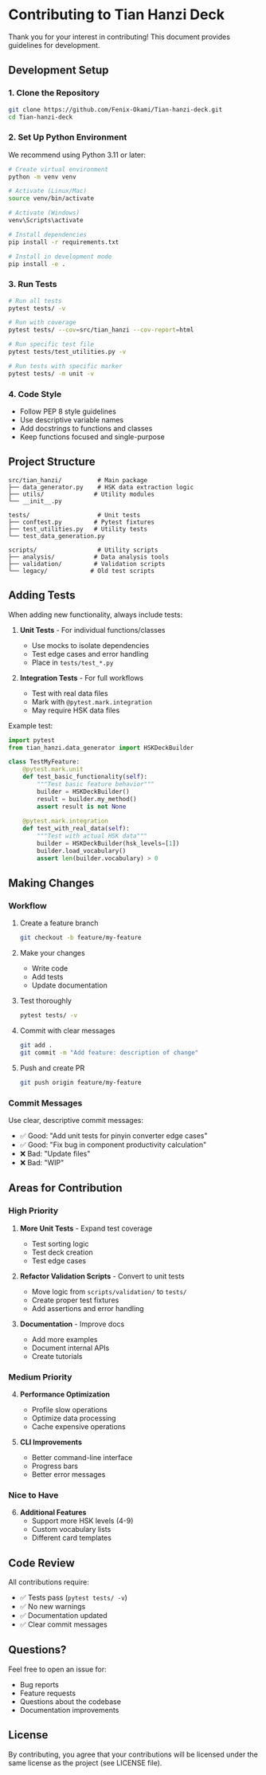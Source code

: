 # Contributing to Tian Hanzi Deck

Thank you for your interest in contributing! This document provides guidelines for development.

## Development Setup

### 1. Clone the Repository

```bash
git clone https://github.com/Fenix-Okami/Tian-hanzi-deck.git
cd Tian-hanzi-deck
```

### 2. Set Up Python Environment

We recommend using Python 3.11 or later:

```bash
# Create virtual environment
python -m venv venv

# Activate (Linux/Mac)
source venv/bin/activate

# Activate (Windows)
venv\Scripts\activate

# Install dependencies
pip install -r requirements.txt

# Install in development mode
pip install -e .
```

### 3. Run Tests

```bash
# Run all tests
pytest tests/ -v

# Run with coverage
pytest tests/ --cov=src/tian_hanzi --cov-report=html

# Run specific test file
pytest tests/test_utilities.py -v

# Run tests with specific marker
pytest tests/ -m unit -v
```

### 4. Code Style

- Follow PEP 8 style guidelines
- Use descriptive variable names
- Add docstrings to functions and classes
- Keep functions focused and single-purpose

## Project Structure

```
src/tian_hanzi/          # Main package
├── data_generator.py    # HSK data extraction logic
├── utils/              # Utility modules
└── __init__.py

tests/                   # Unit tests
├── conftest.py         # Pytest fixtures
├── test_utilities.py   # Utility tests
└── test_data_generation.py

scripts/                 # Utility scripts
├── analysis/           # Data analysis tools
├── validation/         # Validation scripts
└── legacy/            # Old test scripts
```

## Adding Tests

When adding new functionality, always include tests:

1. **Unit Tests** - For individual functions/classes
   - Use mocks to isolate dependencies
   - Test edge cases and error handling
   - Place in `tests/test_*.py`

2. **Integration Tests** - For full workflows
   - Test with real data files
   - Mark with `@pytest.mark.integration`
   - May require HSK data files

Example test:

```python
import pytest
from tian_hanzi.data_generator import HSKDeckBuilder

class TestMyFeature:
    @pytest.mark.unit
    def test_basic_functionality(self):
        """Test basic feature behavior"""
        builder = HSKDeckBuilder()
        result = builder.my_method()
        assert result is not None
    
    @pytest.mark.integration
    def test_with_real_data(self):
        """Test with actual HSK data"""
        builder = HSKDeckBuilder(hsk_levels=[1])
        builder.load_vocabulary()
        assert len(builder.vocabulary) > 0
```

## Making Changes

### Workflow

1. Create a feature branch
   ```bash
   git checkout -b feature/my-feature
   ```

2. Make your changes
   - Write code
   - Add tests
   - Update documentation

3. Test thoroughly
   ```bash
   pytest tests/ -v
   ```

4. Commit with clear messages
   ```bash
   git add .
   git commit -m "Add feature: description of change"
   ```

5. Push and create PR
   ```bash
   git push origin feature/my-feature
   ```

### Commit Messages

Use clear, descriptive commit messages:

- ✅ Good: "Add unit tests for pinyin converter edge cases"
- ✅ Good: "Fix bug in component productivity calculation"
- ❌ Bad: "Update files"
- ❌ Bad: "WIP"

## Areas for Contribution

### High Priority

1. **More Unit Tests** - Expand test coverage
   - Test sorting logic
   - Test deck creation
   - Test edge cases

2. **Refactor Validation Scripts** - Convert to unit tests
   - Move logic from `scripts/validation/` to `tests/`
   - Create proper test fixtures
   - Add assertions and error handling

3. **Documentation** - Improve docs
   - Add more examples
   - Document internal APIs
   - Create tutorials

### Medium Priority

4. **Performance Optimization**
   - Profile slow operations
   - Optimize data processing
   - Cache expensive operations

5. **CLI Improvements**
   - Better command-line interface
   - Progress bars
   - Better error messages

### Nice to Have

6. **Additional Features**
   - Support more HSK levels (4-9)
   - Custom vocabulary lists
   - Different card templates

## Code Review

All contributions require:
- ✅ Tests pass (`pytest tests/ -v`)
- ✅ No new warnings
- ✅ Documentation updated
- ✅ Clear commit messages

## Questions?

Feel free to open an issue for:
- Bug reports
- Feature requests
- Questions about the codebase
- Documentation improvements

## License

By contributing, you agree that your contributions will be licensed under the same license as the project (see LICENSE file).
